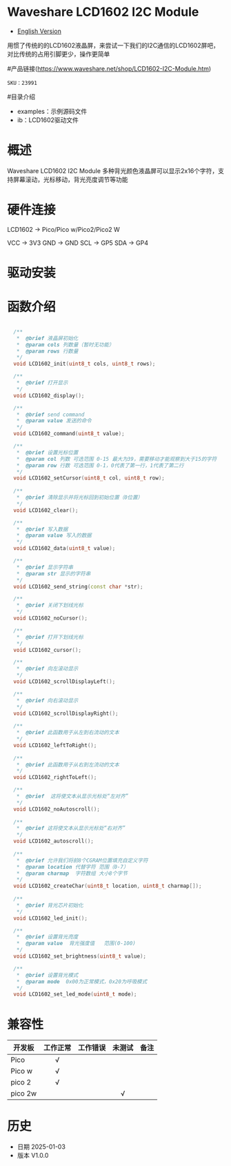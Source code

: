 # Waveshare LCD1602 I2C Module

- [English Version](./README.md)

用惯了传统的的LCD1602液晶屏，来尝试一下我们的I2C通信的LCD1602屏吧，对比传统的占用引脚更少，操作更简单


#产品链接(https://www.waveshare.net/shop/LCD1602-I2C-Module.htm)

    SKU：23991

#目录介绍
* examples：示例源码文件
* ib：LCD1602驱动文件

# 概述

 Waveshare LCD1602 I2C Module 多种背光颜色液晶屏可以显示2x16个字符，支持屏幕滚动，光标移动，背光亮度调节等功能

# 硬件连接
LCD1602 	-> Pico/Pico w/Pico2/Pico2 W

VCC 	-> 3V3
GND  	-> GND
SCL 	-> GP5
SDA 	-> GP4

# 驱动安装

# 函数介绍

```C++

  /**
   *  @brief 液晶屏初始化
   *  @param cols 列数量（暂时无功能）
   *  @param rows 行数量
   */ 
  void LCD1602_init(uint8_t cols, uint8_t rows);

  /**
   *  @brief 打开显示
   */
  void LCD1602_display();

  /**
   *  @brief send command
   *  @param value 发送的命令
   */
  void LCD1602_command(uint8_t value);

  /**
   *  @brief 设置光标位置
   *  @param col 列数 可选范围 0-15 最大为39，需要移动才能观察到大于15的字符
   *  @param row 行数 可选范围 0-1，0代表了第一行，1代表了第二行
   */
  void LCD1602_setCursor(uint8_t col, uint8_t row);
  
  /**
   *  @brief 清除显示并将光标回到初始位置（0位置）
   */
  void LCD1602_clear();

  /**
   *  @brief 写入数据
   *  @param value 写入的数据
   */
  void LCD1602_data(uint8_t value);

  /**
   *  @brief 显示字符串
   *  @param str 显示的字符串
   */
  void LCD1602_send_string(const char *str);

  /**
   *  @brief 关闭下划线光标
   */
  void LCD1602_noCursor();

  /**
   *  @brief 打开下划线光标
   */
  void LCD1602_cursor();

  /**
   *  @brief 向左滚动显示
   */
  void LCD1602_scrollDisplayLeft();

  /**
   *  @brief 向右滚动显示
   */
  void LCD1602_scrollDisplayRight();
 
  /**
   *  @brief 此函数用于从左到右流动的文本
   */
  void LCD1602_leftToRight();
 
  /**
   *  @brief 此函数用于从右到左流动的文本
   */
  void LCD1602_rightToLeft();

  /**
   *  @brief  这将使文本从显示光标处“左对齐”
   */
  void LCD1602_noAutoscroll();
 
  /**
   *  @brief 这将使文本从显示光标处“右对齐”
   */
  void LCD1602_autoscroll();
   
  /**
   *  @brief 允许我们将前8个CGRAM位置填充自定义字符
   *  @param location 代替字符 范围（0-7）
   *  @param charmap  字符数组 大小8个字节
   */
  void LCD1602_createChar(uint8_t location, uint8_t charmap[]);
  
  /**
   *  @brief 背光芯片初始化
   */
  void LCD1602_led_init();

  /**
   *  @brief 设置背光亮度
   *  @param value  背光强度值   范围(0-100)
   */
  void LCD1602_set_brightness(uint8_t value);

  /**
   *  @brief 设置背光模式
   *  @param mode  0x00为正常模式，0x20为呼吸模式
   */
  void LCD1602_set_led_mode(uint8_t mode);
```

# 兼容性

| 开发板	| 工作正常 | 工作错误 | 未测试	| 备注	|
| ---------	|  :-------:  | :-------: | :-------: | :-------: |
| Pico 	    |      √      |           |         	|         	|
| Pico w	  |      √  	  |           |           |         	|
| pico 2	  |      √    	|           |        	  |         	|
| pico 2w	  |           	|           |     √ 	  |         	|


# 历史

- 日期 2025-01-03
- 版本 V1.0.0

